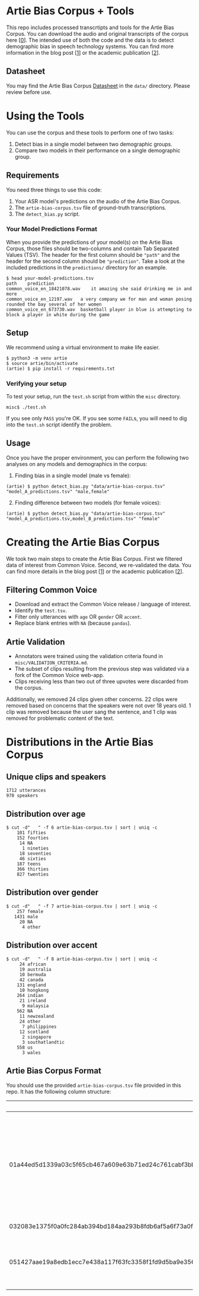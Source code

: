 # Artie Bias Corpus + Tools

This repo includes processed transcrtipts and tools for the Artie Bias Corpus. You can download the audio and original transcripts of the corpus here [[0](http://ml-corpora.artie.com/artie-bias-corpus.tar.gz)]. The intended use of both the code and the data is to detect demographic bias in speech technology systems. You can find more information in the blog post [[1](https://www.artie.com/blog/the-artie-bias-corpus)] or the academic publication [[2](http://www.lrec-conf.org/proceedings/lrec2020/pdf/2020.lrec-1.796.pdf)].

## Datasheet

You may find the Artie Bias Corpus [Datasheet](/data/DATASHEET.md) in the `data/` directory. Please review before use.


# Using the Tools

You can use the corpus and these tools to perform one of two tasks:

1. Detect bias in a single model between two demographic groups.
2. Compare two models in their performance on a single demographic group.

## Requirements

You need three things to use this code:

1. Your ASR model's predictions on the audio of the Artie Bias Corpus.
2. The `artie-bias-corpus.tsv` file of ground-truth transcriptions.
3. The `detect_bias.py` script.


### Your Model Predictions Format

When you provide the predictions of your model(s) on the Artie Bias Corpus, those files should be two-columns and contain Tab Separated Values (TSV). The header for the first column should be `"path"` and the header for the second column should be `"prediction"`. Take a look at the included predictions in the `predictions/` directory for an example.

```
$ head your-model-predictions.tsv
path	prediction
common_voice_en_18421078.wav	it amazing she said drinking me in and more
common_voice_en_12197.wav	a very company we for man and woman posing rounded the bay several of her women
common_voice_en_673730.wav	basketball player in blue is attempting to block a player in white during the game
```

## Setup

We recommend using a virtual environment to make life easier.

```
$ python3 -m venv artie
$ source artie/bin/activate
(artie) $ pip install -r requirements.txt
```

### Verifying your setup

To test your setup, run the `test.sh` script from within the `misc` directory.

```
misc$ ./test.sh
```

If you see only `PASS` you're OK. If you see some `FAIL`s, you will need to dig into the `test.sh` script identify the problem.


## Usage

Once you have the proper environment, you can perform the following two analyses on any models and demographics in the corpus:

1. Finding bias in a single model (male vs female):

```
(artie) $ python detect_bias.py "data/artie-bias-corpus.tsv" "model_A_predictions.tsv" "male,female"
```

2. Finding difference between two models (for female voices):

```
(artie) $ python detect_bias.py "data/artie-bias-corpus.tsv" "model_A_predictions.tsv,model_B_predictions.tsv" "female"
```


# Creating the Artie Bias Corpus 

We took two main steps to create the Artie Bias Corpus. First we filtered data of interest from Common Voice. Second, we re-validated the data. You can find more details in the blog post [[1](https://www.artie.com/blog/the-artie-bias-corpus)] or the academic publication [[2](http://www.lrec-conf.org/proceedings/lrec2020/pdf/2020.lrec-1.796.pdf)].

## Filtering Common Voice 

- Download and extract the Common Voice release / language of interest.
- Identify the `test.tsv`.
- Filter only utterances with `age` OR `gender` OR `accent`.
- Replace blank entries with `NA` (because `pandas`).

## Artie Validation

- Annotators were trained using the validation criteria found in `misc/VALIDATION_CRITERIA.md`.
- The subset of clips resulting from the previous step was validated via a fork of the Common Voice web-app.
- Clips receiving less than two out of three upvotes were discarded from the corpus.

Additionally, we removed 24 clips given other concerns. 22 clips were removed based on concerns that the speakers were not over 18 years old. 1 clip was removed because the user sang the sentence, and 1 clip was removed for problematic content of the text.


# Distributions in the Artie Bias Corpus

## Unique clips and speakers
```
1712 utterances
970 speakers
```

## Distribution over age
```
$ cut -d"   " -f 6 artie-bias-corpus.tsv | sort | uniq -c
    101 fifties
    152 fourties
     14 NA
      1 nineties
     18 seventies
     46 sixties
    187 teens
    366 thirties
    827 twenties
```

## Distribution over gender
```
$ cut -d"   " -f 7 artie-bias-corpus.tsv | sort | uniq -c
    257 female
   1431 male
     20 NA
      4 other
```

## Distribution over accent
```
$ cut -d"   " -f 8 artie-bias-corpus.tsv | sort | uniq -c
     24 african
     19 australia
     10 bermuda
     42 canada
    131 england
     10 hongkong
    264 indian
     21 ireland
      9 malaysia
    562 NA
     11 newzealand
     24 other
      7 philippines
     12 scotland
      2 singapore
      3 southatlandtic
    558 us
      3 wales
```

## Artie Bias Corpus Format

You should use the provided `artie-bias-corpus.tsv` file provided in this repo. It has the following column structure:

client_id | path | sentence	| up_votes | down_votes | age | gender | accent
--- | --- | --- | --- | --- | --- | --- |---
01a44ed5d1339a03c5f65cb467a609e63b71ed24c761cabf3bba66be59c92418e0313dce376ec5e11d6b209f9314ffd3bd8ff629e559dddb9911bc4cb13f9b9f | common_voice_en_17779714.mp3	| Two-wave sources are perfectly coherent if they have a constant phase difference and the same frequency. | 2 | 0 | thirties |	male | canada
032083e1375f0a0fc284ab394bd184aa293b8fdb6af5a6f73a0fac36acad718dd7a42c682e3b8b323d901afbd749cfc261877ca94ab3a7df1e68ef8f92124e75 | common_voice_en_18275190.mp3	| This fiscal year. | 2 | 0 | twenties | male | NA
051427aae19a8edb1ecc7e438a117f63fc3358f1fd9d5ba9e35636bf8dfff88332469860d6c192fb09d67eaf614ca6916b0405adb4becfce54c8f274da1e999c | common_voice_en_125399.mp3 |	Thai dancers happily going through their steps in unison. |	2 | 1 | seventies| female | england

